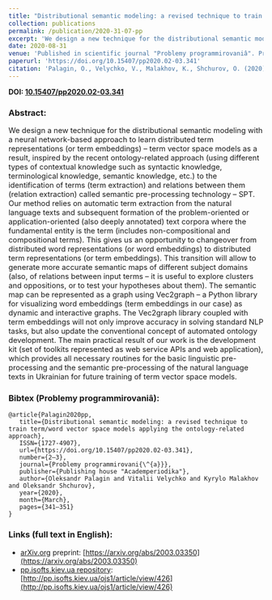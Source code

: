 ```yaml
---
title: "Distributional semantic modeling: a revised technique to train term/word vector space models applying the ontology-related approach"
collection: publications
permalink: /publication/2020-31-07-pp
excerpt: 'We design a new technique for the distributional semantic modeling with a neural network-based approach to learn distributed term representations (or term embeddings) – term vector space models as a result, inspired by the recent ontology-related approach (using different types of contextual knowledge such as syntactic knowledge, terminological knowledge, semantic knowledge, etc.) to the identification of terms (term extraction) and relations between them (relation extraction) called semantic pre-processing technology – SPT. Our method relies on automatic term extraction from the natural language texts and subsequent formation of the problem-oriented or application-oriented (also deeply annotated) text corpora where the fundamental entity is the term (includes non-compositional and compositional terms). This gives us an opportunity to changeover from distributed word representations (or word embeddings) to distributed term representations (or term embeddings). This transition will allow to generate more accurate semantic maps of different subject domains (also, of relations between input terms – it is useful to explore clusters and oppositions, or to test your hypotheses about them). The semantic map can be represented as a graph using Vec2graph – a Python library for visualizing word embeddings (term embeddings in our case) as dynamic and interactive graphs. The Vec2graph library coupled with term embeddings will not only improve accuracy in solving standard NLP tasks, but also update the conventional concept of automated ontology development. The main practical result of our work is the development kit (set of toolkits represented as web service APIs and web application), which provides all necessary routines for the basic linguistic pre-processing and the semantic pre-processing of the natural language texts in Ukrainian for future training of term vector space models.'
date: 2020-08-31
venue: 'Published in scientific journal "Problemy programmirovaniâ". Preprint prepared for the International Conference of Programming UkrPROG 2020'
paperurl: 'https://doi.org/10.15407/pp2020.02-03.341'
citation: 'Palagin, O., Velychko, V., Malakhov, K., Shchurov, O. (2020). Distributional semantic modeling: a revised technique to train term/word vector space models applying the ontology-related approach. Retrieved from https://doi.org/10.15407/pp2020.02-03.341'
---
```


**DOI: [10.15407/pp2020.02-03.341](https://doi.org/10.15407/pp2020.02-03.341)**

### Abstract:
<p style="font-size:11pt">
We design a new technique for the distributional semantic modeling with a neural network-based approach to learn distributed term representations (or term embeddings) – term vector space models as a result, inspired by the recent ontology-related approach (using different types of contextual knowledge such as syntactic knowledge, terminological knowledge, semantic knowledge, etc.) to the identification of terms (term extraction) and relations between them (relation extraction) called semantic pre-processing technology – SPT. Our method relies on automatic term extraction from the natural language texts and subsequent formation of the problem-oriented or application-oriented (also deeply annotated) text corpora where the fundamental entity is the term (includes non-compositional and compositional terms). This gives us an opportunity to changeover from distributed word representations (or word embeddings) to distributed term representations (or term embeddings). This transition will allow to generate more accurate semantic maps of different subject domains (also, of relations between input terms – it is useful to explore clusters and oppositions, or to test your hypotheses about them). The semantic map can be represented as a graph using Vec2graph – a Python library for visualizing word embeddings (term embeddings in our case) as dynamic and interactive graphs. The Vec2graph library coupled with term embeddings will not only improve accuracy in solving standard NLP tasks, but also update the conventional concept of automated ontology development. The main practical result of our work is the development kit (set of toolkits represented as web service APIs and web application), which provides all necessary routines for the basic linguistic pre-processing and the semantic pre-processing of the natural language texts in Ukrainian for future training of term vector space models.
</p>

### Bibtex (Problemy programmirovaniâ):
```
@article{Palagin2020pp,
   title={Distributional semantic modeling: a revised technique to train term/word vector space models applying the ontology-related approach},
   ISSN={1727-4907},
   url={https://doi.org/10.15407/pp2020.02-03.341},
   number={2–3},
   journal={Problemy programmirovani{\^{a}}},
   publisher={Publishing house "Academperiodika"},
   author={Oleksandr Palagin and Vitalii Velychko and Kyrylo Malakhov and Oleksandr Shchurov},
   year={2020},
   month={March},
   pages={341–351}
}
```

### Links (full text in English):
* [arXiv.org](https://arxiv.org/a/0000-0003-3223-9844) preprint: [https://arxiv.org/abs/2003.03350](https://arxiv.org/abs/2003.03350)
* [pp.isofts.kiev.ua repository](http://pp.isofts.kiev.ua): [http://pp.isofts.kiev.ua/ojs1/article/view/426](http://pp.isofts.kiev.ua/ojs1/article/view/426)
